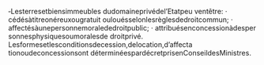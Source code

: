 ‐Lesterresetbiensimmeubles dudomaineprivédel’Etatpeu ventêtre:
· cédésàtitreonéreuxougratuit oulouésselonlesrèglesdedroitcommun;
· affectésàunepersonnemoralededroitpublic;
· attribuésenconcessionàdesper sonnesphysiquesoumoralesde droitprivé. Lesformesetlesconditionsdecession,delocation,d’affecta tionoudeconcessionsont
déterminéespardécretprisenConseildesMinistres.
